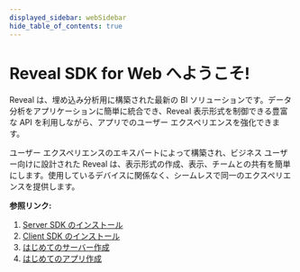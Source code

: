 ```yaml
---
displayed_sidebar: webSidebar
hide_table_of_contents: true
---
```


# Reveal SDK for Web へようこそ!

Reveal は、埋め込み分析用に構築された最新の BI ソリューションです。データ分析をアプリケーションに簡単に統合でき、Reveal 表示形式を制御できる豊富な API を利用しながら、アプリでのユーザー エクスペリエンスを強化できます。

ユーザー エクスペリエンスのエキスパートによって構築され、ビジネス ユーザー向けに設計された Reveal は、表示形式の作成、表示、チームとの共有を簡単にします。使用しているデバイスに関係なく、シームレスで同一のエクスペリエンスを提供します。

**参照リンク:**
1. [Server SDK のインストール](install-server-sdk.md)
2. [Client SDK のインストール](install-client-sdk.md)
3. [はじめてのサーバー作成](getting-started-server.md)
4. [はじめてのアプリ作成](getting-started-javascript.md)
